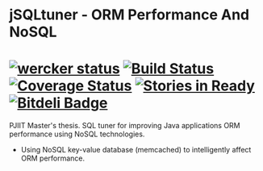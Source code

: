 jSQLtuner - ORM Performance And NoSQL
=========
[![wercker status](https://app.wercker.com/status/a5b872897a79198434e079c4824dd06c/s/ "wercker status")](https://app.wercker.com/project/bykey/a5b872897a79198434e079c4824dd06c)
[![Build Status](https://travis-ci.org/piotrsukiennik/jSQLtuner.png?branch=master)](https://travis-ci.org/piotrsukiennik/jSQLtuner)
[![Coverage Status](https://coveralls.io/repos/piotrsukiennik/jSQLtuner/badge.png?branch=master)](https://coveralls.io/r/piotrsukiennik/jSQLtuner?branch=master)
[![Stories in Ready](https://badge.waffle.io/piotrsukiennik/jsqltuner.png?label=ready&title=Ready)](https://waffle.io/piotrsukiennik/jsqltuner)
[![Bitdeli Badge](https://d2weczhvl823v0.cloudfront.net/piotrsukiennik/jsqltuner/trend.png)](https://bitdeli.com/free "Bitdeli Badge")
=========


PJIIT Master's thesis. SQL tuner for  improving Java applications ORM performance using NoSQL technologies.
- Using NoSQL key-value database (memcached) to intelligently affect ORM performance.


